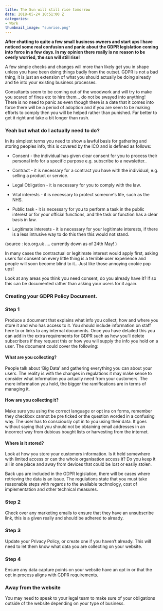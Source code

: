 ```yaml
---
title: The Sun will still rise tomorrow
date: 2018-05-24 10:51:00 Z
categories:
- Work
thumbnail_image: "sunrise.png"
---
```


**After chatting to quite a few small business owners and start ups I have noticed some real confusion and panic about the GDPR legislation coming into force in a few days. In my opinion there really is no reason to be overly worried, the sun will still rise!**
 
A few simple checks and changes will more than likely get you in shape unless you have been doing things badly from the outset. GDPR is not a bad thing, it is just an extension of what you should actually be doing already and tie into your existing business processes.
 
Consultants seem to be coming out of the woodwork and will try to make you scared of fines etc to hire them... do not be swayed into anything! There is no need to panic as even though there is a date that it comes into force there will be a period of adoption and if you are seen to be making efforts to comply then you will be helped rather than punished. Far better to get it right and take a bit longer than rush.
 
### Yeah but what do I actually need to do?
 
In its simplest terms you need to show a lawful basis for gathering and storing peoples info, this is covered by the ICO and is defined as follows:
 
* Consent - the individual has given clear consent for you to process their personal info for a specific purpose e.g. subscribe to a newsletter..
 
* Contract - it is necessary for a contract you have with the individual, e.g. selling a product or service. 
 
* Legal Obligation - it is necessary for you to comply with the law.
 
* Vital interests - it is necessary to protect someone's life, such as the NHS.
 
* Public task - it is necessary for you to perform a task in the public interest or for your official functions, and the task or function has a clear basis in law.
 
* Legitimate interests - it is necessary for your legitimate interests, if there is a less intrusive way to do this then this would not stand.
 
(source : ico.org.uk .... currently down as of 24th May! )
 
In many cases the contractual or legitimate interest would apply first, asking users for consent on every little thing is a terrible user experience and people will soon become blind to it.. Just like those annoying cookie pop ups!
 
Look at any areas you think you need consent, do you already have it? If so this can be documented rather than asking your users for it again.
 
### Creating your GDPR Policy Document.
 
### Step 1
 
Produce a document that explains what info you collect, how and where you store it and who has access to it.  You should include information on staff here to or links to any internal documents. Once you have detailed this you can add in the extra requirements for GDPR such as how you’ll delete subscribers if they request this or how you will supply the info you hold on a user. The document could cover the following:
 
#### What are you collecting?
 
People talk about ‘Big Data’ and gathering everything you can about your users. The reality is with the changes in regulations it may make sense to consider what information you actually need from your customers. The more information you hold, the bigger the ramifications are in terms of managing it.
 
#### How are you collecting it?
 
Make sure you using the correct language or opt ins on forms, remember they checkbox cannot be pre ticked or the question worded in a confusing way. The user has to consciously opt in to you using their data. It goes without saying that you should not be obtaining email addresses in an incorrect way from dubious bought lists or harvesting from the internet.
 
#### Where is it stored?
 
Look at how you store your customers information. Is it held somewhere with limited access or can the whole organisation access it? Do you keep it all in one place and away from devices that could be lost or easily stolen.
 
 
Back ups are included in the GDPR legislation, there will be cases where retrieving the data is an issue. The regulations state that you must take reasonable steps with regards to the available technology, cost of implementation and other technical measures.
 
### Step 2
 
Check over any marketing emails to ensure that they have an unsubscribe link, this is a given really and should be adhered to already.
 
### Step 3
 
Update your Privacy Policy, or create one if you haven’t already. This will need to let them know what data you are collecting on your website.
 
### Step 4
 
Ensure any data capture points on your website have an opt in or that the opt in process aligns with GDPR requirements.
 
### Away from the website
 
You may need to speak to your legal team to make sure of your obligations outside of the website depending on your type of business.